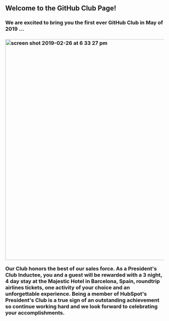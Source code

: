 <h2>Welcome to the GitHub Club Page!</h2> <h3>We are excited to bring you the first ever GitHub Club in May of 2019 ...<h3>

<img width="700" alt="screen shot 2019-02-26 at 6 33 27 pm" src="https://user-images.githubusercontent.com/14840774/53461334-109ce800-39f5-11e9-88c6-1fbb6aa960ab.png">



Our Club honors the best of our sales force.  As a President's Club Inductee, you and a guest will be rewarded with a 3 night, 4 day stay at the Majestic Hotel in Barcelona, Spain, roundtrip airlines tickets, one activity of your choice and an unforgettable experience.  Being a member of HubSpot's President's Club is a true sign of an outstanding achievement so continue working hard and we look forward to celebrating your accomplishments. 
